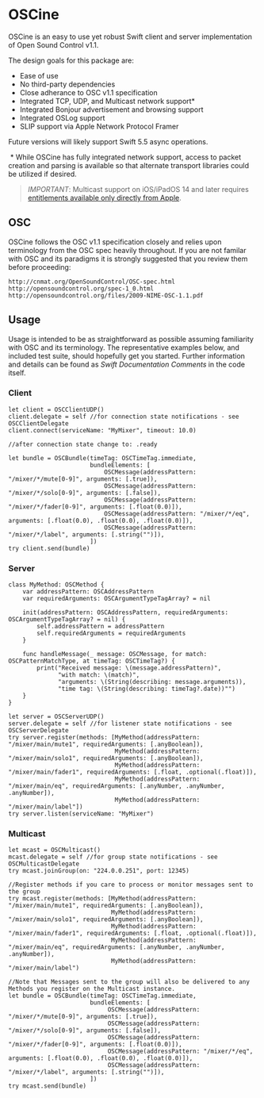 # OSCine

OSCine is an easy to use yet robust Swift client and server implementation of Open Sound Control v1.1.

The design goals for this package are:
* Ease of use
* No third-party dependencies
* Close adherance to OSC v1.1 specification
* Integrated TCP, UDP, and Multicast network support*
* Integrated Bonjour advertisement and browsing support
* Integrated OSLog support
* SLIP support via Apple Network Protocol Framer

Future versions will likely support Swift 5.5 async operations.

 * While OSCine has fully integrated network support, access to packet creation and parsing is available so that alternate transport libraries could be utilized if desired. 

> *IMPORTANT*: Multicast support on iOS/iPadOS 14 and later requires [entitlements available only directly from Apple](https://developer.apple.com/documentation/bundleresources/entitlements/com_apple_developer_networking_multicast). 

## OSC

OSCine follows the OSC v1.1 specification closely and relies upon terminology from the OSC spec heavily throughout. If you are not familar with OSC and its paradigms it is strongly suggested that you review them before proceeding: 

	http://cnmat.org/OpenSoundControl/OSC-spec.html
	http://opensoundcontrol.org/spec-1_0.html
	http://opensoundcontrol.org/files/2009-NIME-OSC-1.1.pdf

## Usage

Usage is intended to be as straightforward as possible assuming familiarity with OSC and its terminology. The representative examples below, and included test suite, should hopefully get you started. Further information and details can be found as *Swift Documentation Comments* in the code itself.

### Client

```
let client = OSCClientUDP()
client.delegate = self //for connection state notifications - see OSCClientDelegate
client.connect(serviceName: "MyMixer", timeout: 10.0)

//after connection state change to: .ready

let bundle = OSCBundle(timeTag: OSCTimeTag.immediate,
                       bundleElements: [
                           OSCMessage(addressPattern: "/mixer/*/mute[0-9]", arguments: [.true]), 
                           OSCMessage(addressPattern: "/mixer/*/solo[0-9]", arguments: [.false]),
                           OSCMessage(addressPattern: "/mixer/*/fader[0-9]", arguments: [.float(0.0)]), 
                           OSCMessage(addressPattern: "/mixer/*/eq", arguments: [.float(0.0), .float(0.0), .float(0.0)]), 
                           OSCMessage(addressPattern: "/mixer/*/label", arguments: [.string("")]),
                       ])
try client.send(bundle)
```

### Server

```
class MyMethod: OSCMethod {
    var addressPattern: OSCAddressPattern
    var requiredArguments: OSCArgumentTypeTagArray? = nil

    init(addressPattern: OSCAddressPattern, requiredArguments: OSCArgumentTypeTagArray? = nil) {
        self.addressPattern = addressPattern
        self.requiredArguments = requiredArguments
    }
    
    func handleMessage(_ message: OSCMessage, for match: OSCPatternMatchType, at timeTag: OSCTimeTag?) {
        print("Received message: \(message.addressPattern)",
              "with match: \(match)",
              "arguments: \(String(describing: message.arguments)),
              "time tag: \(String(describing: timeTag?.date))"")
    }
}

let server = OSCServerUDP()
server.delegate = self //for listener state notifications - see OSCServerDelegate
try server.register(methods: [MyMethod(addressPattern: "/mixer/main/mute1", requiredArguments: [.anyBoolean]), 
                              MyMethod(addressPattern: "/mixer/main/solo1", requiredArguments: [.anyBoolean]), 
                              MyMethod(addressPattern: "/mixer/main/fader1", requiredArguments: [.float, .optional(.float)]), 
                              MyMethod(addressPattern: "/mixer/main/eq", requiredArguments: [.anyNumber, .anyNumber, .anyNumber]), 
                              MyMethod(addressPattern: "/mixer/main/label"])
try server.listen(serviceName: "MyMixer")
```

### Multicast

```
let mcast = OSCMulticast()
mcast.delegate = self //for group state notifications - see OSCMulticastDelegate
try mcast.joinGroup(on: "224.0.0.251", port: 12345)

//Register methods if you care to process or monitor messages sent to the group
try mcast.register(methods: [MyMethod(addressPattern: "/mixer/main/mute1", requiredArguments: [.anyBoolean]), 
                             MyMethod(addressPattern: "/mixer/main/solo1", requiredArguments: [.anyBoolean]), 
                             MyMethod(addressPattern: "/mixer/main/fader1", requiredArguments: [.float, .optional(.float)]), 
                             MyMethod(addressPattern: "/mixer/main/eq", requiredArguments: [.anyNumber, .anyNumber, .anyNumber]), 
                             MyMethod(addressPattern: "/mixer/main/label")

//Note that Messages sent to the group will also be delivered to any Methods you register on the Multicast instance.
let bundle = OSCBundle(timeTag: OSCTimeTag.immediate,
                       bundleElements: [
                            OSCMessage(addressPattern: "/mixer/*/mute[0-9]", arguments: [.true]), 
                            OSCMessage(addressPattern: "/mixer/*/solo[0-9]", arguments: [.false]),
                            OSCMessage(addressPattern: "/mixer/*/fader[0-9]", arguments: [.float(0.0)]), 
                            OSCMessage(addressPattern: "/mixer/*/eq", arguments: [.float(0.0), .float(0.0), .float(0.0)]), 
                            OSCMessage(addressPattern: "/mixer/*/label", arguments: [.string("")]),
                       ])
try mcast.send(bundle)
```

